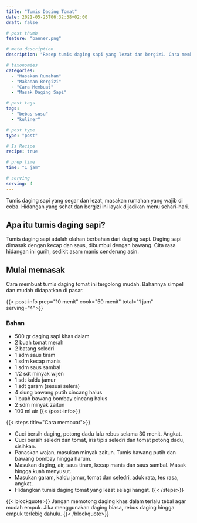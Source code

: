 ```yaml
---
title: "Tumis Daging Tomat"
date: 2021-05-25T06:32:58+02:00
draft: false

# post thumb
feature: "banner.png"

# meta description
description: "Resep tumis daging sapi yang lezat dan bergizi. Cara membuat masakan rumahan ini simpel, mudah untuk dipelajari."

# taxonomies
categories:
  - "Masakan Rumahan"
  - "Makanan Bergizi"
  - "Cara Membuat"
  - "Masak Daging Sapi"

# post tags
tags:
  - "bebas-susu"
  - "kuliner"

# post type
type: "post"

# Is Recipe
recipe: true

# prep time
time: "1 jam"

# serving
serving: 4
---
```

Tumis daging sapi yang segar dan lezat, masakan rumahan yang wajib di coba. Hidangan yang sehat dan bergizi ini layak dijadikan menu sehari-hari.

## Apa itu tumis daging sapi?

Tumis daging sapi adalah olahan berbahan dari daging sapi. Daging sapi dimasak dengan kecap dan saus, dibumbui dengan bawang. Cita rasa hidangan ini gurih, sedikit asam manis cenderung asin.

## Mulai memasak

Cara membuat tumis daging tomat ini tergolong mudah. Bahannya simpel dan mudah didapatkan di pasar.

{{< post-info prep="10 menit" cook="50 menit" total="1 jam" serving="4">}}

### Bahan

-   500 gr daging sapi khas dalam
-   2 buah tomat merah
-   2 batang seledri
-   1 sdm saus tiram
-   1 sdm kecap manis
-   1 sdm saus sambal
-   1/2 sdt minyak wijen
-   1 sdt kaldu jamur
-   1 sdt garam (sesuai selera)
-   4 siung bawang putih cincang halus
-   1 buah bawang bombay cincang halus
-   2 sdm minyak zaitun
-   100 ml air
{{< /post-info>}}

{{< steps title="Cara membuat">}}
-   Cuci bersih daging, potong dadu lalu rebus selama 30 menit. Angkat.
-   Cuci bersih seledri dan tomat, iris tipis seledri dan tomat potong dadu, sisihkan.
-   Panaskan wajan, masukan minyak zaitun. Tumis bawang putih dan bawang bombay hingga harum.
-   Masukan daging, air, saus tiram, kecap manis dan saus sambal. Masak hingga kuah menyusut.
-   Masukan garam, kaldu jamur, tomat dan seledri, aduk rata, tes rasa, angkat.
-   Hidangkan tumis daging tomat yang lezat selagi hangat.
{{< /steps>}}

{{< blockquote>}}
Jangan memotong daging khas dalam terlalu tebal agar mudah empuk. Jika menggunakan daging biasa, rebus daging hingga empuk terlebig dahulu.
{{< /blockquote>}}